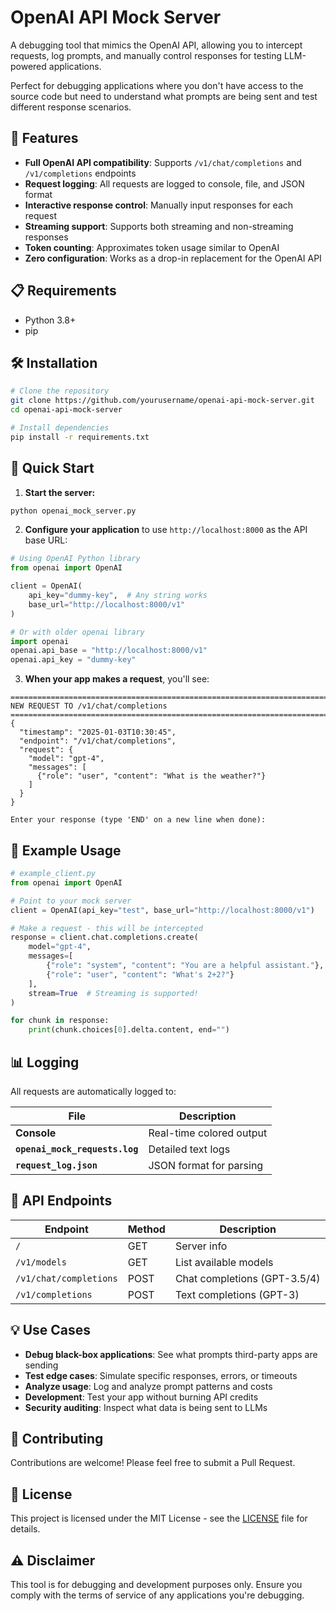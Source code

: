 # OpenAI API Mock Server

A debugging tool that mimics the OpenAI API, allowing you to intercept requests, log prompts, and manually control responses for testing LLM-powered applications.

Perfect for debugging applications where you don't have access to the source code but need to understand what prompts are being sent and test different response scenarios.

## 🚀 Features

- **Full OpenAI API compatibility**: Supports `/v1/chat/completions` and `/v1/completions` endpoints
- **Request logging**: All requests are logged to console, file, and JSON format
- **Interactive response control**: Manually input responses for each request
- **Streaming support**: Supports both streaming and non-streaming responses
- **Token counting**: Approximates token usage similar to OpenAI
- **Zero configuration**: Works as a drop-in replacement for the OpenAI API

## 📋 Requirements

- Python 3.8+
- pip

## 🛠️ Installation

```bash
# Clone the repository
git clone https://github.com/yourusername/openai-api-mock-server.git
cd openai-api-mock-server

# Install dependencies
pip install -r requirements.txt
```

## 🚦 Quick Start

1. **Start the server:**
```bash
python openai_mock_server.py
```

2. **Configure your application** to use `http://localhost:8000` as the API base URL:

```python
# Using OpenAI Python library
from openai import OpenAI

client = OpenAI(
    api_key="dummy-key",  # Any string works
    base_url="http://localhost:8000/v1"
)

# Or with older openai library
import openai
openai.api_base = "http://localhost:8000/v1"
openai.api_key = "dummy-key"
```

3. **When your app makes a request**, you'll see:
```
================================================================================
NEW REQUEST TO /v1/chat/completions
================================================================================
{
  "timestamp": "2025-01-03T10:30:45",
  "endpoint": "/v1/chat/completions",
  "request": {
    "model": "gpt-4",
    "messages": [
      {"role": "user", "content": "What is the weather?"}
    ]
  }
}

Enter your response (type 'END' on a new line when done):
```

## 📝 Example Usage

```python
# example_client.py
from openai import OpenAI

# Point to your mock server
client = OpenAI(api_key="test", base_url="http://localhost:8000/v1")

# Make a request - this will be intercepted
response = client.chat.completions.create(
    model="gpt-4",
    messages=[
        {"role": "system", "content": "You are a helpful assistant."},
        {"role": "user", "content": "What's 2+2?"}
    ],
    stream=True  # Streaming is supported!
)

for chunk in response:
    print(chunk.choices[0].delta.content, end="")
```

## 📊 Logging

All requests are automatically logged to:

| File | Description |
|------|-------------|
| **Console** | Real-time colored output |
| **`openai_mock_requests.log`** | Detailed text logs |
| **`request_log.json`** | JSON format for parsing |

## 🔌 API Endpoints

| Endpoint | Method | Description |
|----------|--------|-------------|
| `/` | GET | Server info |
| `/v1/models` | GET | List available models |
| `/v1/chat/completions` | POST | Chat completions (GPT-3.5/4) |
| `/v1/completions` | POST | Text completions (GPT-3) |

## 💡 Use Cases

- **Debug black-box applications**: See what prompts third-party apps are sending
- **Test edge cases**: Simulate specific responses, errors, or timeouts
- **Analyze usage**: Log and analyze prompt patterns and costs
- **Development**: Test your app without burning API credits
- **Security auditing**: Inspect what data is being sent to LLMs

## 🤝 Contributing

Contributions are welcome! Please feel free to submit a Pull Request.

## 📄 License

This project is licensed under the MIT License - see the [LICENSE](LICENSE) file for details.

## ⚠️ Disclaimer

This tool is for debugging and development purposes only. Ensure you comply with the terms of service of any applications you're debugging.